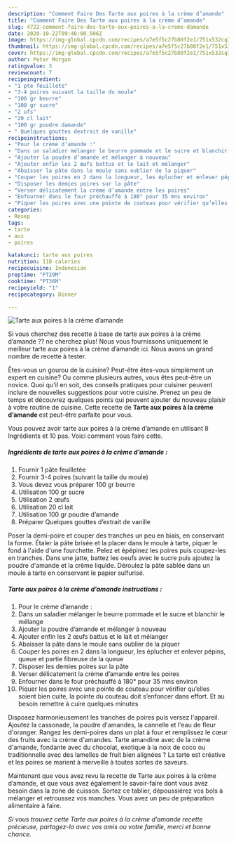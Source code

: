 ```yaml
---
description: "Comment Faire Des Tarte aux poires à la crème d’amande"
title: "Comment Faire Des Tarte aux poires à la crème d’amande"
slug: 4722-comment-faire-des-tarte-aux-poires-a-la-creme-damande
date: 2020-10-22T09:46:00.506Z
image: https://img-global.cpcdn.com/recipes/a7e5f5c27b80f2e1/751x532cq70/tarte-aux-poires-a-la-creme-damande-photo-principale-de-la-recette.jpg
thumbnail: https://img-global.cpcdn.com/recipes/a7e5f5c27b80f2e1/751x532cq70/tarte-aux-poires-a-la-creme-damande-photo-principale-de-la-recette.jpg
cover: https://img-global.cpcdn.com/recipes/a7e5f5c27b80f2e1/751x532cq70/tarte-aux-poires-a-la-creme-damande-photo-principale-de-la-recette.jpg
author: Peter Morgan
ratingvalue: 3
reviewcount: 7
recipeingredient:
- "1 pte feuillete"
- "3-4 poires suivant la taille du moule"
- "100 gr beurre"
- "100 gr sucre"
- "2 ufs"
- "20 cl lait"
- "100 gr poudre damande"
- " Quelques gouttes dextrait de vanille"
recipeinstructions:
- "Pour le crème d’amande :"
- "Dans un saladier mélanger le beurre pommade et le sucre et blanchir le mélange"
- "Ajouter la poudre d’amande et mélanger à nouveau"
- "Ajouter enfin les 2 œufs battus et le lait et mélanger"
- "Abaisser la pâte dans le moule sans oublier de la piquer"
- "Couper les poires en 2 dans la longueur, les éplucher et enlever pépins, queue et partie fibreuse de la queue"
- "Disposer les demies poires sur la pâte"
- "Verser délicatement la crème d’amande entre les poires"
- "Enfourner dans le four préchauffé à 180° pour 35 mns environ"
- "Piquer les poires avec une pointe de couteau pour vérifier qu’elles soient bien cuite, la pointe du couteau doit s’enfoncer dans effort. Et au besoin remettre à cuire quelques minutes"
categories:
- Resep
tags:
- tarte
- aux
- poires

katakunci: tarte aux poires 
nutrition: 118 calories
recipecuisine: Indonesian
preptime: "PT29M"
cooktime: "PT36M"
recipeyield: "1"
recipecategory: Dinner

---
```



![Tarte aux poires à la crème d’amande](https://img-global.cpcdn.com/recipes/a7e5f5c27b80f2e1/751x532cq70/tarte-aux-poires-a-la-creme-damande-photo-principale-de-la-recette.jpg)

Si vous cherchez des recette à base de tarte aux poires à la crème d’amande ?? ne cherchez plus! Nous vous fournissons uniquement le meilleur tarte aux poires à la crème d’amande ici. Nous avons un grand nombre de recette à tester.

Êtes-vous un gourou de la cuisine? Peut-être êtes-vous simplement un expert en cuisine? Ou comme plusieurs autres, vous êtes peut-être un novice. Quoi qu'il en soit, des conseils pratiques pour cuisiner peuvent inclure de nouvelles suggestions pour votre cuisine. Prenez un peu de temps et découvrez quelques points qui peuvent ajouter du nouveau plaisir à votre routine de cuisine. Cette recette de <strong> Tarte aux poires à la crème d’amande </strong> est peut-être parfaite pour vous.

<!--inarticleads1-->

Vous pouvez avoir tarte aux poires à la crème d’amande en utilisant 8 Ingrédients et 10 pas. Voici comment vous faire cette.

##### Ingrédients de tarte aux poires à la crème d’amande :

1. Fournir 1 pâte feuilletée
1. Fournir 3-4 poires (suivant la taille du moule)
1. Vous devez vous préparer 100 gr beurre
1. Utilisation 100 gr sucre
1. Utilisation 2 œufs
1. Utilisation 20 cl lait
1. Utilisation 100 gr poudre d’amande
1. Préparer  Quelques gouttes d’extrait de vanille


Poser la demi-poire et couper des tranches un peu en biais, en conservant la forme. Étaler la pâte brisée et la placer dans le moule à tarte, piquer le fond à l&#39;aide d&#39;une fourchette. Pelez et épépinez les poires puis coupez-les en tranches. Dans une jatte, battez les oeufs avec le sucre puis ajoutez la poudre d&#39;amande et la crème liquide. Déroulez la pâte sablée dans un moule à tarte en conservant le papier sulfurisé. 

<!--inarticleads2-->

##### Tarte aux poires à la crème d’amande instructions :

1. Pour le crème d’amande :
1. Dans un saladier mélanger le beurre pommade et le sucre et blanchir le mélange
1. Ajouter la poudre d’amande et mélanger à nouveau
1. Ajouter enfin les 2 œufs battus et le lait et mélanger
1. Abaisser la pâte dans le moule sans oublier de la piquer
1. Couper les poires en 2 dans la longueur, les éplucher et enlever pépins, queue et partie fibreuse de la queue
1. Disposer les demies poires sur la pâte
1. Verser délicatement la crème d’amande entre les poires
1. Enfourner dans le four préchauffé à 180° pour 35 mns environ
1. Piquer les poires avec une pointe de couteau pour vérifier qu’elles soient bien cuite, la pointe du couteau doit s’enfoncer dans effort. Et au besoin remettre à cuire quelques minutes


Disposez harmonieusement les tranches de poires puis versez l&#39;appareil. Ajoutez la cassonade, la poudre d&#39;amandes, la cannelle et l&#39;eau de fleur d&#39;oranger. Rangez les demi-poires dans un plat à four et remplissez le cœur des fruits avec la crème d&#39;amandes. Tarte amandine avec de la crème d&#39;amande, fondante avec du chocolat, exotique à la noix de coco ou traditionnelle avec des lamelles de fruit bien alignées ? La tarte est créative et les poires se marient à merveille à toutes sortes de saveurs. 

<!--inarticleads1-->

<p>
Maintenant que vous avez revu la recette de Tarte aux poires à la crème d’amande, et que vous avez également le savoir-faire dont vous avez besoin dans la zone de cuisson. Sortez ce tablier, dépoussiérez vos bols à mélanger et retroussez vos manches. Vous avez un peu de préparation alimentaire à faire.
</p>

<p>
<i>Si vous trouvez cette Tarte aux poires à la crème d’amande recette précieuse, partagez-la avec vos amis ou votre famille, merci et bonne chance.</i>
</p>
